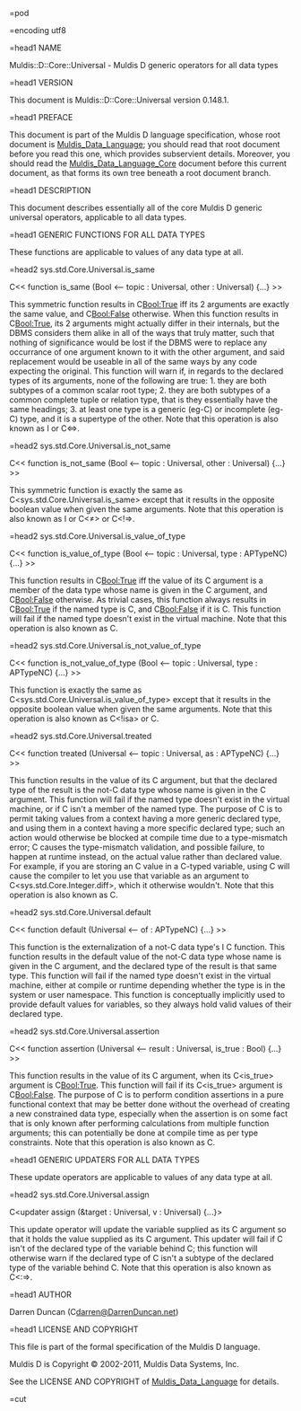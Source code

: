 =pod

=encoding utf8

=head1 NAME

Muldis::D::Core::Universal - Muldis D generic operators for all data types

=head1 VERSION

This document is Muldis::D::Core::Universal version 0.148.1.

=head1 PREFACE

This document is part of the Muldis D language specification, whose root
document is [Muldis_Data_Language](Muldis_Data_Language.md); you should read that root document before
you read this one, which provides subservient details.  Moreover, you
should read the [Muldis_Data_Language_Core](Muldis_Data_Language_Core.md) document before this current
document, as that forms its own tree beneath a root document branch.

=head1 DESCRIPTION

This document describes essentially all of the core Muldis D generic
universal operators, applicable to all data types.

=head1 GENERIC FUNCTIONS FOR ALL DATA TYPES

These functions are applicable to values of any data type at all.

=head2 sys.std.Core.Universal.is_same

C<< function is_same (Bool <--
topic : Universal, other : Universal) {...} >>

This symmetric function results in C<Bool:True> iff its 2
arguments are exactly the same value, and C<Bool:False> otherwise.  When
this function results in C<Bool:True>, its 2 arguments might actually
differ in their internals, but the DBMS considers them alike in all of the
ways that truly matter, such that nothing of significance would be lost if
the DBMS were to replace any occurrance of one argument known to it with
the other argument, and said replacement would be useable in all of the
same ways by any code expecting the original.  This
function will warn if, in regards to the declared types of its arguments,
none of the following are true: 1. they are both subtypes of a common
scalar root type; 2. they are both subtypes of a common complete tuple
or relation type, that is they essentially have the same headings; 3. at
least one type is a generic (eg-C<Universal>) or incomplete
(eg-C<Relation>) type, and it is a supertype of the other.  Note that
this operation is also known as I<is equal> or C<=>.

=head2 sys.std.Core.Universal.is_not_same

C<< function is_not_same (Bool <--
topic : Universal, other : Universal) {...} >>

This symmetric function is exactly the same as
C<sys.std.Core.Universal.is_same> except that it results in the
opposite boolean value when given the same arguments.  Note that this
operation is also known as I<is not equal> or C<≠> or C<!=>.

=head2 sys.std.Core.Universal.is_value_of_type

C<< function is_value_of_type (Bool <--
topic : Universal, type : APTypeNC) {...} >>

This function results in C<Bool:True> iff the value of its C<topic>
argument is a member of the data type whose name is given in the C<type>
argument, and C<Bool:False> otherwise.  As trivial cases, this function
always results in C<Bool:True> if the named type is C<Universal>, and
C<Bool:False> if it is C<Empty>.  This function will fail if the named type
doesn't exist in the virtual machine.  Note that this operation is also
known as C<isa>.

=head2 sys.std.Core.Universal.is_not_value_of_type

C<< function is_not_value_of_type (Bool <--
topic : Universal, type : APTypeNC) {...} >>

This function is exactly the same as
C<sys.std.Core.Universal.is_value_of_type> except that it results in the
opposite boolean value when given the same arguments.  Note that this
operation is also known as C<!isa> or C<not-isa>.

=head2 sys.std.Core.Universal.treated

C<< function treated (Universal <--
topic : Universal, as : APTypeNC) {...} >>

This function results in the value of its C<topic> argument, but that the
declared type of the result is the not-C<Empty> data type whose name is
given in the C<as> argument.  This function will fail if the named type
doesn't exist in the virtual machine, or if C<topic> isn't a member of the
named type.  The purpose of C<treated> is to permit taking values from a
context having a more generic declared type, and using them in a context
having a more specific declared type; such an action would otherwise be
blocked at compile time due to a type-mismatch error; C<treated> causes the
type-mismatch validation, and possible failure, to happen at runtime
instead, on the actual value rather than declared value.  For example, if
you are storing an C<Int> value in a C<Scalar>-typed variable, using
C<treated> will cause the compiler to let you use that variable as an
argument to C<sys.std.Core.Integer.diff>, which it otherwise wouldn't.
Note that this operation is also known as C<as>.

=head2 sys.std.Core.Universal.default

C<< function default (Universal <-- of : APTypeNC) {...} >>

This function is the externalization of a not-C<Empty> data type's I<type
default> C<named-value> function.  This function results in the default
value of the not-C<Empty> data type whose name is given in the C<of>
argument, and the declared type of the result is that same type.  This
function will fail if the named type doesn't exist in the virtual machine,
either at compile or runtime depending whether the type is in the system or
user namespace. This function is conceptually implicitly used to provide
default values for variables, so they always hold valid values of their
declared type.

=head2 sys.std.Core.Universal.assertion

C<< function assertion (Universal <--
result : Universal, is_true : Bool) {...} >>

This function results in the value of its C<result> argument, when its
C<is_true> argument is C<Bool:True>.  This function will fail if its
C<is_true> argument is C<Bool:False>.  The purpose of C<assertion> is to
perform condition assertions in a pure functional context that may be
better done without the overhead of creating a new constrained data type,
especially when the assertion is on some fact that is only known after
performing calculations from multiple function arguments; this can
potentially be done at compile time as per type constraints.  Note that
this operation is also known as C<asserting>.

=head1 GENERIC UPDATERS FOR ALL DATA TYPES

These update operators are applicable to values of any data type at all.

=head2 sys.std.Core.Universal.assign

C<updater assign (&target : Universal, v : Universal) {...}>

This update operator will update the variable supplied as its C<target>
argument so that it holds the value supplied as its C<v> argument.  This
updater will fail if C<v> isn't of the declared type of the variable behind
C<target>; this function will otherwise warn if the declared type of C<v>
isn't a subtype of the declared type of the variable behind C<target>.
Note that this operation is also known as C<:=>.

=head1 AUTHOR

Darren Duncan (C<darren@DarrenDuncan.net>)

=head1 LICENSE AND COPYRIGHT

This file is part of the formal specification of the Muldis D language.

Muldis D is Copyright © 2002-2011, Muldis Data Systems, Inc.

See the LICENSE AND COPYRIGHT of [Muldis_Data_Language](Muldis_Data_Language.md) for details.

=cut
